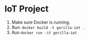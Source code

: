 # IoT Project

1. Make sure Docker is running.
2. Run: `docker build -t gorilla-iot .`
3. Run `docker run -it gorilla-iot`
